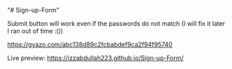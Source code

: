"# Sign-up-Form"

Submit button will work even if the passwords do not match (I will fix it later I ran out of time :())

https://gyazo.com/abc138d89c2fcbabdef9ca2f94f95740

Live preview: https://izzabdullah223.github.io/Sign-up-Form/
